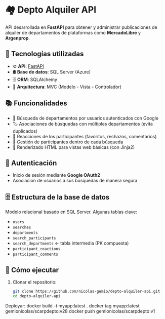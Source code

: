 # 🏘️ Depto Alquiler API

API desarrollada en **FastAPI** para obtener y administrar publicaciones de alquiler de departamentos de plataformas como **MercadoLibre** y **Argenprop**.

## 🧱 Tecnologías utilizadas

- ⚙️ **API**: [FastAPI](https://fastapi.tiangolo.com/)
- 🛢️ **Base de datos**: SQL Server (Azure)
- 🗄️ **ORM**: SQLAlchemy
- 🧰 **Arquitectura**: MVC (Modelo - Vista - Controlador)

## 📚 Funcionalidades

- 🔎 Búsqueda de departamentos por usuarios autenticados con Google
- 🏷️ Asociaciones de búsquedas con múltiples departamentos (evita duplicados)
- 💬 Reacciones de los participantes (favoritos, rechazos, comentarios)
- 👥 Gestión de participantes dentro de cada búsqueda
- 🧾 Renderizado HTML para vistas web básicas (con Jinja2)

## 🔐 Autenticación

- Inicio de sesión mediante **Google OAuth2**
- Asociación de usuarios a sus búsquedas de manera segura

## 🗄️ Estructura de la base de datos

Modelo relacional basado en SQL Server. Algunas tablas clave:

- `users`
- `searches`
- `departments`
- `search_participants`
- `search_departments` ← tabla intermedia (PK compuesta)
- `participant_reactions`
- `participant_comments`

## 🚀 Cómo ejecutar

1. Clonar el repositorio:
   ```bash
   git clone https://github.com/nicolas-gemio/depto-alquiler-api.git
   cd depto-alquiler-api

Deployar:
docker build -t myapp:latest .
docker tag myapp:latest gemionicolas/scarpdepto:v28
docker push gemionicolas/scarpdepto:v1
